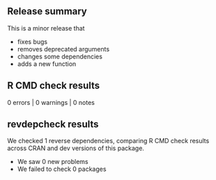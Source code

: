 ## Release summary

This is a minor release that 
* fixes bugs
* removes deprecated arguments
* changes some dependencies
* adds a new function 

## R CMD check results

0 errors | 0 warnings | 0 notes

## revdepcheck results

We checked 1 reverse dependencies, comparing R CMD check results across CRAN and dev versions of this package.

 * We saw 0 new problems
 * We failed to check 0 packages
